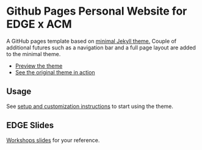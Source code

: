 # Github Pages Personal Website for EDGE x ACM 
A GitHub pages template based on [minimal Jekyll theme.](https://github.com/pages-themes/minimal)
Couple of additional futures such as a navigation bar and a full page layout are added to the minimal theme.

- [Preview the theme](https://kbsezginel.github.io/gh-pages-template/)
- [See the original theme in action](https://pages-themes.github.io/minimal/)

## Usage
See [setup and customization instructions](https://kbsezginel.github.io/gh-pages-template/setup) to start using the theme.


## EDGE Slides

[Workshops slides](https://docs.google.com/presentation/d/1ToS6iPzangpvVvmq7LQP90Cf1TqK6QwH6cugIhmD4uY/edit?usp=sharing) for your reference.